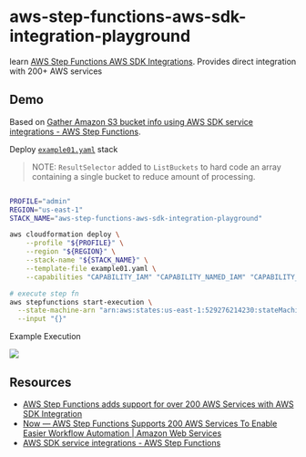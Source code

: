 # aws-step-functions-aws-sdk-integration-playground

learn [AWS Step Functions AWS SDK Integrations](https://aws.amazon.com/blogs/aws/now-aws-step-functions-supports-200-aws-services-to-enable-easier-workflow-automation/).  Provides direct integration with 200+ AWS services

## Demo

Based on [Gather Amazon S3 bucket info using AWS SDK service integrations - AWS Step Functions](https://docs.aws.amazon.com/step-functions/latest/dg/tutorial-gather-s3-bucket-info-using-aws-sdk-service-integrations.html).

Deploy [`example01.yaml`](example01.yaml) stack

> NOTE: `ResultSelector` added to `ListBuckets` to hard code an array containing a single bucket to reduce amount of processing.

```sh

PROFILE="admin"
REGION="us-east-1"
STACK_NAME="aws-step-functions-aws-sdk-integration-playground"

aws cloudformation deploy \
    --profile "${PROFILE}" \
    --region "${REGION}" \
    --stack-name "${STACK_NAME}" \
    --template-file example01.yaml \
    --capabilities "CAPABILITY_IAM" "CAPABILITY_NAMED_IAM" "CAPABILITY_AUTO_EXPAND"

# execute step fn
aws stepfunctions start-execution \
  --state-machine-arn "arn:aws:states:us-east-1:529276214230:stateMachine:Gather-S3-Bucket-Info-Standard" \
  --input "{}"

```

Example Execution

![](https://www.evernote.com/l/AAFhqIDrJbpPYKPSBVNGpo2CMpzgcJbKL-4B/image.png)

## Resources

* [AWS Step Functions adds support for over 200 AWS Services with AWS SDK Integration](https://aws.amazon.com/about-aws/whats-new/2021/09/aws-step-functions-200-aws-sdk-integration/)
* [Now — AWS Step Functions Supports 200 AWS Services To Enable Easier Workflow Automation | Amazon Web Services](https://aws.amazon.com/blogs/aws/now-aws-step-functions-supports-200-aws-services-to-enable-easier-workflow-automation/)
* [AWS SDK service integrations - AWS Step Functions](https://docs.aws.amazon.com/step-functions/latest/dg/supported-services-awssdk.html)